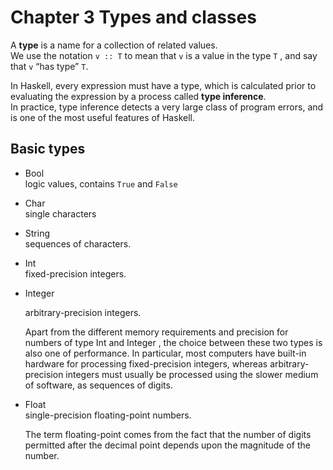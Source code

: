 # Chapter 3 Types and classes

A **type** is a name for a collection of related values.    
We use the notation ```v :: T``` to mean that ```v``` is a value
in the type ```T``` , and say that ```v``` “has type” ```T```. 

In Haskell, every expression must have a type, which is calculated prior
to evaluating the expression by a process called **type inference**.   
In practice, type inference detects a very large class of program errors, and is one of the most useful features of Haskell.

## Basic types

+   Bool   
    logic values, contains ```True``` and ```False```

+   Char   
    single characters

+   String   
    sequences of characters.

+   Int    
    fixed-precision integers.

+   Integer    

    arbitrary-precision integers. 

    Apart from the different memory requirements and precision for numbers
    of type Int and Integer , the choice between these two types is also one     of performance. 
    In particular, most computers have built-in hardware for processing
fixed-precision integers, whereas arbitrary-precision integers must usually be processed using the slower medium of software, as sequences of digits.

+   Float    
    single-precision floating-point numbers.      
    
    The term floating-point comes from the fact that the number of digits permitted after the decimal point depends upon the magnitude of the number.
